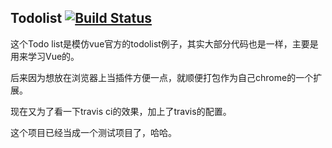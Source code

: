 ## Todolist [![Build Status](https://travis-ci.org/iamwjj/todolist.svg?branch=master)](https://travis-ci.org/iamwjj/todolist)

这个Todo list是模仿vue官方的todolist例子，其实大部分代码也是一样，主要是用来学习Vue的。

后来因为想放在浏览器上当插件方便一点，就顺便打包作为自己chrome的一个扩展。

现在又为了看一下travis ci的效果，加上了travis的配置。

这个项目已经当成一个测试项目了，哈哈。
